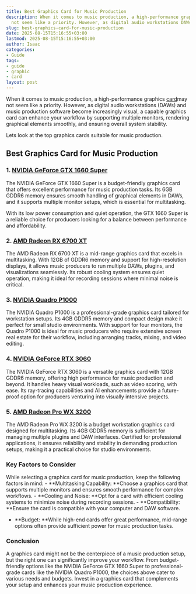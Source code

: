 ```yaml
---
title: Best Graphics Card for Music Production
description: When it comes to music production, a high-performance graphics card may
  not seem like a priority. However, as digital audio workstations DAWs and music...
slug: best-graphics-card-for-music-production
date: 2025-08-15T15:16:55+03:00
lastmod: 2025-08-15T15:16:55+03:00
author: Isaac
categories:
- Guide
tags:
- guide
- graphic
- card
layout: post
---
```

When it comes to music production, a high-performance graphics [card](https://pestpolicy.com/format-sd-card-to-fat32/)may not seem like a priority. However, as digital audio workstations (DAWs) and music production software become increasingly visual, a capable graphics card can enhance your workflow by supporting multiple monitors, rendering graphical elements smoothly, and ensuring overall system stability.

Lets look at the top graphics cards suitable for music production.

##  Best Graphics Card for Music Production

### 1. [NVIDIA GeForce GTX 1660 Super](https://www.amazon.com/dp/B0971MKV29?tag=p-policy-20)

The NVIDIA GeForce GTX 1660 Super is a budget-friendly graphics card that offers excellent performance for music production tasks. Its 6GB GDDR6 memory ensures smooth handling of graphical elements in DAWs, and it supports multiple monitor setups, which is essential for multitasking.

With its low power consumption and quiet operation, the GTX 1660 Super is a reliable choice for producers looking for a balance between performance and affordability.

### 2. [AMD Radeon RX 6700 XT](https://www.amazon.com/dp/B08J6F174Z?tag=p-policy-20)

The AMD Radeon RX 6700 XT is a mid-range graphics card that excels in multitasking. With 12GB of GDDR6 memory and support for high-resolution displays, it allows music producers to run multiple DAWs, plugins, and visualizations seamlessly. Its robust cooling system ensures quiet operation, making it ideal for recording sessions where minimal noise is critical.

### 3. [NVIDIA Quadro P1000](https://www.amazon.com/dp/B097CX86QG?tag=p-policy-20)

The NVIDIA Quadro P1000 is a professional-grade graphics card tailored for workstation setups. Its 4GB GDDR5 memory and compact design make it perfect for small studio environments. With support for four monitors, the Quadro P1000 is ideal for music producers who require extensive screen real estate for their workflow, including arranging tracks, mixing, and video editing.

### 4. [NVIDIA GeForce RTX 3060](https://www.amazon.com/dp/B07Z3H4X3P?tag=p-policy-20)

The NVIDIA GeForce RTX 3060 is a versatile graphics card with 12GB GDDR6 memory, offering high performance for music production and beyond. It handles heavy visual workloads, such as video scoring, with ease. Its ray-tracing capabilities and AI enhancements provide a future-proof option for producers venturing into visually intensive projects.

### 5. [AMD Radeon Pro WX 3200](https://www.amazon.com/dp/B08YKXH6P9?tag=p-policy-20)

The AMD Radeon Pro WX 3200 is a budget workstation graphics card designed for multitasking. Its 4GB GDDR5 memory is sufficient for managing multiple plugins and DAW interfaces. Certified for professional applications, it ensures reliability and stability in demanding production setups, making it a practical choice for studio environments.

###  Key Factors to Consider

While selecting a graphics card for music production, keep the following factors in mind: - **Multitasking Capability: **Choose a graphics card that supports multiple monitors and ensures smooth performance for complex workflows. - **Cooling and Noise: **Opt for a card with efficient cooling systems to minimize noise during recording sessions. - **Compatibility: **Ensure the card is compatible with your computer and DAW software.

- **Budget: **While high-end cards offer great performance, mid-range options often provide sufficient power for music production tasks.

###  Conclusion

A graphics card might not be the centerpiece of a music production setup, but the right one can significantly improve your workflow. From budget-friendly options like the NVIDIA GeForce GTX 1660 Super to professional-grade cards like the NVIDIA Quadro P1000, the choices above cater to various needs and budgets. Invest in a graphics card that complements your setup and enhances your music production experience.
